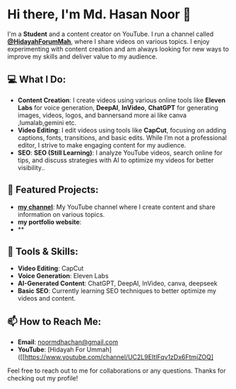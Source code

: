 # Hi there, I'm Md. Hasan Noor 👋

I'm a **Student** and a content creator on YouTube. I run a channel called **[@HidayahForumMah](https://www.youtube.com/channel/UC2L9EItlFqv1zDx6FtmjZOQ)**, where I share videos on various topics. I enjoy experimenting with content creation and am always looking for new ways to improve my skills and deliver value to my audience.

## 💻 What I Do:
- **Content Creation**: I create videos using various online tools like **Eleven Labs** for voice generation, **DeepAI**, **InVideo**,  **ChatGPT** for generating images, videos, logos, and bannersand more ai like canva ,lumalab,gemini etc.
- **Video Editing**: I edit videos using tools like **CapCut**, focusing on adding captions, fonts, transitions, and basic edits. While I’m not a professional editor, I strive to make engaging content for my audience.
- **SEO**: **SEO (Still Learning)**: I analyze YouTube videos, search online for tips, and discuss strategies with AI to optimize my videos for better visibility..
  
## 🚀 Featured Projects:
- **[my channel](https://www.youtube.com/@HidayahforUmmah)**: My YouTube channel where I create content and share information on various topics.
- **my portfolio website**:
- **

## 🔧 Tools & Skills:
- **Video Editing**: CapCut
- **Voice Generation**: Eleven Labs
- **AI-Generated Content**: ChatGPT, DeepAI, InVideo, canva, deepseek
- **Basic SEO**: Currently learning SEO techniques to better optimize my videos and content.

## 📫 How to Reach Me:
- **Email**: [noormdhachan@gmail.com](mailto:noormdhachan@gmail.com)
- **YouTube**: [Hidayah For Ummah]([[https://www.youtube.com/channel/UC2L9EItlFqv1zDx6FtmjZOQ]

Feel free to reach out to me for collaborations or any questions. Thanks for checking out my profile!

